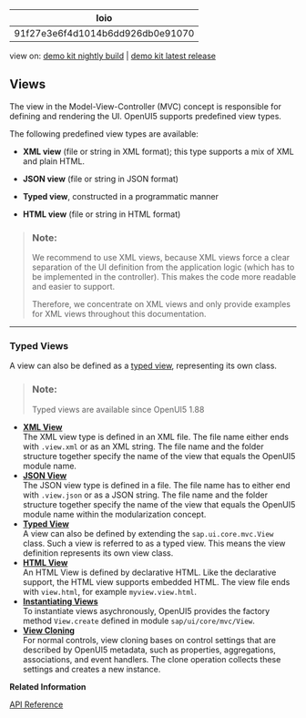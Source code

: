 <!-- loio91f27e3e6f4d1014b6dd926db0e91070 -->

| loio |
| -----|
| 91f27e3e6f4d1014b6dd926db0e91070 |

<div id="loio">

view on: [demo kit nightly build](https://openui5nightly.hana.ondemand.com/#/topic/91f27e3e6f4d1014b6dd926db0e91070) | [demo kit latest release](https://openui5.hana.ondemand.com/#/topic/91f27e3e6f4d1014b6dd926db0e91070)</div>

## Views

The view in the Model-View-Controller \(MVC\) concept is responsible for defining and rendering the UI. OpenUI5 supports predefined view types.

The following predefined view types are available:

-   **XML view** \(file or string in XML format\); this type supports a mix of XML and plain HTML.

-   **JSON view** \(file or string in JSON format\)

-   **Typed view**, constructed in a programmatic manner

-   **HTML view** \(file or string in HTML format\)


> ### Note:  
> We recommend to use XML views, because XML views force a clear separation of the UI definition from the application logic \(which has to be implemented in the controller\). This makes the code more readable and easier to support.
> 
> Therefore, we concentrate on XML views and only provide examples for XML views throughout this documentation.

***

<a name="loio91f27e3e6f4d1014b6dd926db0e91070__section_fxz_jf5_y4b"/>

### Typed Views

A view can also be defined as a [typed view](Typed_View_e6bb33d.md), representing its own class.

> ### Note:  
> Typed views are available since OpenUI5 1.88

-   **[XML View](XML_View_91f2928.md "The XML view type is defined in an XML file. The file name either ends with
			.view.xml or as an XML string. The file name and the folder structure
		together specify the name of the view that equals the OpenUI5 module name. ")**  
The XML view type is defined in an XML file. The file name either ends with `.view.xml` or as an XML string. The file name and the folder structure together specify the name of the view that equals the OpenUI5 module name.
-   **[JSON View](JSON_View_91f2852.md "The JSON view type is defined in a file. The file name has to either end with
			.view.json or as a JSON string. The file name and the folder structure
		together specify the name of the view that equals the OpenUI5 module name within the
		modularization concept.")**  
The JSON view type is defined in a file. The file name has to either end with `.view.json` or as a JSON string. The file name and the folder structure together specify the name of the view that equals the OpenUI5 module name within the modularization concept.
-   **[Typed View](Typed_View_e6bb33d.md "A view can also be defined by extending the sap.ui.core.mvc.View class. Such a view is referred to as a typed view. This
		means the view definition represents its own view class.")**  
A view can also be defined by extending the `sap.ui.core.mvc.View` class. Such a view is referred to as a typed view. This means the view definition represents its own view class.
-   **[HTML View](HTML_View_9756f47.md "An HTML View is defined by declarative HTML. Like the declarative support, the HTML
		view supports embedded HTML. The view file ends with view.html, for example
			myview.view.html.")**  
An HTML View is defined by declarative HTML. Like the declarative support, the HTML view supports embedded HTML. The view file ends with `view.html`, for example `myview.view.html`.
-   **[Instantiating Views](Instantiating_Views_68d0e58.md "To instantiate views asychronously, OpenUI5 provides the factory
		method View.create defined in module
		sap/ui/core/mvc/View.")**  
To instantiate views asychronously, OpenUI5 provides the factory method `View.create` defined in module `sap/ui/core/mvc/View`.
-   **[View Cloning](View_Cloning_a575619.md "For normal controls, view cloning bases on control settings that are described by OpenUI5 metadata, such as
		properties, aggregations, associations, and event handlers. The clone operation collects
		these settings and creates a new instance.")**  
For normal controls, view cloning bases on control settings that are described by OpenUI5 metadata, such as properties, aggregations, associations, and event handlers. The clone operation collects these settings and creates a new instance.

**Related Information**  


[API Reference](https://openui5.hana.ondemand.com/#/api/sap.ui.core.mvc.View)

